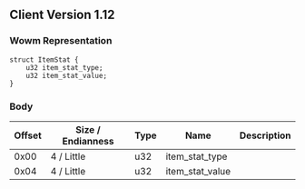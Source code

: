 ## Client Version 1.12

### Wowm Representation
```rust,ignore
struct ItemStat {
    u32 item_stat_type;    
    u32 item_stat_value;    
}
```
### Body
| Offset | Size / Endianness | Type | Name | Description |
| ------ | ----------------- | ---- | ---- | ----------- |
| 0x00 | 4 / Little | u32 | item_stat_type |  |
| 0x04 | 4 / Little | u32 | item_stat_value |  |
